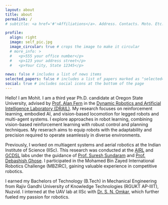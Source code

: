 ```yaml
---
layout: about
title: about
permalink: /
# subtitle: <a href='#'>Affiliations</a>. Address. Contacts. Moto. Etc.

profile:
  align: right
  image: self_pic.jpg
  image_circular: true # crops the image to make it circular
  # more_info: >
  #   <p>555 your office number</p>
  #   <p>123 your address street</p>
  #   <p>Your City, State 12345</p>

news: false # includes a list of news items
selected_papers: false # includes a list of papers marked as "selected={true}"
social: true # includes social icons at the bottom of the page
---
```


Hello! I am Mohit. I am a third year Ph.D. candidate at Oregon State University, advised by [Prof. Alan Fern](https://engineering.oregonstate.edu/people/alan-fern) in the [Dynamic Robotics and Artificial Intelligence Laboratory (DRAIL)](https://mime.engineering.oregonstate.edu/research/drl/). My research focuses on reinforcement learning, embodied AI, and vision-based locomotion for legged robots and multi-agent systems. I explore approaches in robot learning, combining vision-based reinforcement learning with robust control and planning techniques. My reserach aims to equip robots with the adaptability and precision required to operate seamlessly in diverse environments.

Previously, I worked on multiagent systems and aerial robotics at the Indian Institute of Science (IISc). This research was conducted at the [AIRL](https://www.youtube.com/channel/UCO1luTfMp6TwYpOogOe0SyA) and [GCDSL](https://en.wikipedia.org/wiki/IISc_Guidance,_Control_and_Decision_Systems_Laboratory) labs under the guidance of [Prof. Suresh Sundaram](https://aero.iisc.ac.in/people/suresh-sundaram/) and [Prof. Debashish Ghose](https://aero.iisc.ac.in/people/debasish-ghose/). I participated in the Mohamed Bin Zayed International Robotics Challenge (MBZIRC), gaining valuable experience in competitive robotics.

I earned my Bachelors of Technology (B.Tech) in Mechanical Engineering from Rajiv Gandhi University of Knowledge Technologies (RGUKT AP-IIIT), Nuzvid. I interned at the UAV lab at IISc with [Dr. S. N. Omkar](https://aero.iisc.ac.in/people/s-n-omkar/), which further fueled my passion for robotics.
